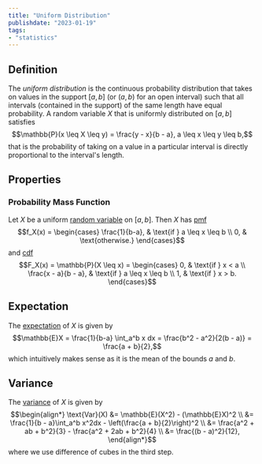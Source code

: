```yaml
---
title: "Uniform Distribution"
publishdate: "2023-01-19"
tags:
- "statistics"
---
```


## Definition
The *uniform distribution* is the continuous probability distribution that takes on values in the support $[a, b]$ (or $(a, b)$ for an open interval) such that all intervals (contained in the support) of the same length have equal probability. A random variable $X$ that is uniformly distributed on $[a, b]$ satisfies
$$\mathbb{P}(x \leq X \leq y) = \frac{y - x}{b - a}, a \leq x \leq y \leq b,$$
that is the probability of taking on a value in a particular interval is directly proportional to the interval's length.

## Properties
### Probability Mass Function
Let $X$ be a uniform [random variable](statistics/random-variable.md) on $[a, b]$. Then $X$ has [pmf](statistics/probability-mass-function.md)
$$f_X(x) = \begin{cases}
\frac{1}{b-a}, & \text{if } a \leq x \leq b \\
0, & \text{otherwise.}
\end{cases}$$
and [cdf](statistics/cumulative-distribution-function.md)
$$F_X(x) = \mathbb{P}(X \leq x) = \begin{cases}
0, & \text{if } x < a \\
\frac{x - a}{b - a}, & \text{if } a \leq x \leq b \\
1, & \text{if } x > b.
\end{cases}$$

## Expectation
The [expectation](statistics/expectation.md) of $X$ is given by
$$\mathbb{E}X = \frac{1}{b-a} \int_a^b x dx = \frac{b^2 - a^2}{2(b - a)} = \frac{a + b}{2},$$
which intuitively makes sense as it is the mean of the bounds $a$ and $b$.

## Variance
The [variance](statistics/variance.md) of $X$ is given by
$$\begin{align*}
\text{Var}(X) &= \mathbb{E}(X^2) - (\mathbb{E}X)^2 \\
&= \frac{1}{b - a}\int_a^b x^2dx - \left(\frac{a + b}{2}\right)^2 \\
&= \frac{a^2 + ab + b^2}{3} - \frac{a^2 + 2ab + b^2}{4} \\
&= \frac{(b - a)^2}{12},
\end{align*}$$
where we use difference of cubes in the third step.
